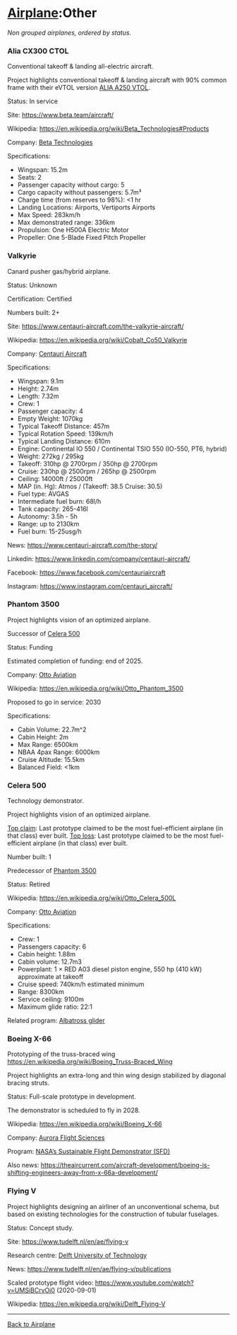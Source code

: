 [Airplane](Airplane.md):Other
=============================

_Non grouped airplanes, ordered by status._



### Alia CX300 CTOL

Conventional takeoff & landing all-electric aircraft.

Project highlights conventional takeoff & landing aircraft with 90% common frame with their eVTOL version [ALIA A250 VTOL](VTOL.md#alia-a250-vtol).

Status: In service

Site: <https://www.beta.team/aircraft/>

Wikipedia: <https://en.wikipedia.org/wiki/Beta_Technologies#Products>

Company: [Beta Technologies](Company.md#beta-technologies)

Specifications:
- Wingspan: 15.2m
- Seats: 2
- Passenger capacity without cargo: 5
- Cargo capacity without passengers: 5.7m³
- Charge time (from reserves to 98%): <1 hr
- Landing Locations: Airports, Vertiports Airports
- Max Speed: 283km/h
- Max demonstrated range: 336km
- Propulsion: One H500A Electric Motor
- Propeller: One 5-Blade Fixed Pitch Propeller



### Valkyrie

Canard pusher gas/hybrid airplane.

Status: Unknown

Certification: Certified

Numbers built: 2+

Site: <https://www.centauri-aircraft.com/the-valkyrie-aircraft/>

Wikipedia: <https://en.wikipedia.org/wiki/Cobalt_Co50_Valkyrie>

Company: [Centauri Aircraft](Company.md#centauri-aircraft)

Specifications:
- Wingspan: 9.1m
- Height: 2.74m
- Length: 7.32m
- Crew: 1
- Passenger capacity: 4
- Empty Weight: 1070kg
- Typical Takeoff Distance: 457m
- Typical Rotation Speed: 139km/h
- Typical Landing Distance: 610m
- Engine: Continental IO 550 / Continental TSIO 550 (IO-550, PT6, hybrid)
- Weight: 272kg / 295kg
- Takeoff: 310hp @ 2700rpm / 350hp @ 2700rpm
- Cruise: 230hp @ 2500rpm / 265hp @ 2500rpm
- Ceiling: 14000ft / 25000ft
- MAP (in. Hg): Atmos / (Takeoff: 38.5 Cruise: 30.5)
- Fuel type: AVGAS
- Intermediate fuel burn: 68l/h
- Tank capacity: 265-416l
- Autonomy: 3.5h - 5h
- Range: up to 2130km
- Fuel burn: 15-25usg/h

News: <https://www.centauri-aircraft.com/the-story/>

Linkedin: <https://www.linkedin.com/company/centauri-aircraft/>

Facebook: <https://www.facebook.com/centauriaircraft>

Instagram: <https://www.instagram.com/centauri_aircraft/>



### Phantom 3500

Project highlights vision of an optimized airplane.

Successor of [Celera 500](#celera-500)

Status: Funding

Estimated completion of funding: end of 2025.

Company: [Otto Aviation](Company.md#otto-aviation)

Wikipedia: <https://en.wikipedia.org/wiki/Otto_Phantom_3500>

Proposed to go in service: 2030

Specifications:
- Cabin Volume: 22.7m^2
- Cabin Height: 2m
- Max Range: 6500km
- NBAA 4pax Range: 6000km
- Cruise Altitude: 15.5km
- Balanced Field: <1km



### Celera 500

Technology demonstrator.

Project highlights vision of an optimized airplane.

[Top claim](readme.md#top-claim): Last prototype claimed to be the most fuel-efficient airplane (in that class) ever built.
[Top loss](readme.md#top-loss): Last prototype claimed to be the most fuel-efficient airplane (in that class) ever built.

Number built: 1

Predecessor of [Phantom 3500](#phantom-3500)

Status: Retired

Wikipedia: <https://en.wikipedia.org/wiki/Otto_Celera_500L>

Company: [Otto Aviation](Company.md#otto-aviation)

Specifications:
- Crew: 1
- Passengers capacity: 6
- Cabin height: 1.88m
- Cabin volume: 12.7m3
- Powerplant: 1 × RED A03 diesel piston engine, 550 hp (410 kW) approximate at takeoff
- Cruise speed: 740km/h estimated minimum
- Range: 8300km
- Service ceiling: 9100m
- Maximum glide ratio: 22:1

Related program: [Albatross glider](Program.md#albatross-glider)



### Boeing X-66

Prototyping of the truss-braced wing <https://en.wikipedia.org/wiki/Boeing_Truss-Braced_Wing>

Project highlights an extra-long and thin wing design stabilized by diagonal bracing struts.

Status: Full-scale prototype in development.

The demonstrator is scheduled to fly in 2028.

Wikipedia: <https://en.wikipedia.org/wiki/Boeing_X-66>

Company: [Aurora Flight Sciences](Company.md#aurora-flight-sciences)

Program: [NASA’s Sustainable Flight Demonstrator (SFD)](Program.md#nasas-sustainable-flight-demonstrator-sfd)

Also news: <https://theaircurrent.com/aircraft-development/boeing-is-shifting-engineers-away-from-x-66a-development/>



### Flying V

Project highlights designing an airliner of an unconventional schema,
but based on existing technologies for the construction of tubular fuselages.

Status: Concept study.

Site: <https://www.tudelft.nl/en/ae/flying-v>

Research centre: [Delft University of Technology](ResearchCentre.md#delft-university-of-technology)

News: <https://www.tudelft.nl/en/ae/flying-v/publications>

Scaled prototype flight video: <https://www.youtube.com/watch?v=UMSiBCrvOj0> (2020-09-01)

Wikipedia: <https://en.wikipedia.org/wiki/Delft_Flying-V>




---
[Back to Airplane](Airplane.md)

